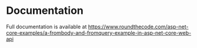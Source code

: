 # Documentation

Full documentation is available at https://www.roundthecode.com/asp-net-core-examples/a-frombody-and-fromquery-example-in-asp-net-core-web-api
